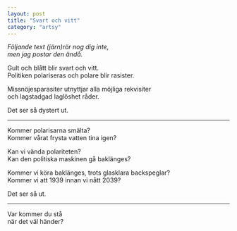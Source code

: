 ```yaml
---
layout: post
title: "Svart och vitt"
category: "artsy"
---
```


_Följande text (järn)rör nog dig inte,<br />
men jag postar den ändå._

Gult och blått blir svart och vitt.<br />
Politiken polariseras och polare blir rasister.

Missnöjesparasiter utnyttjar alla möjliga rekvisiter<br />
och lagstadgad laglöshet råder.

Det ser så dystert ut.

---

Kommer polarisarna smälta?<br />
Kommer vårat frysta vatten tina igen?

Kan vi vända polariteten?<br />
Kan den politiska maskinen gå baklänges?

Kommer vi köra baklänges, trots glasklara backspeglar?<br />
Kommer vi att 1939 innan vi nått 2039?

Det ser så ut.

---

Var kommer du stå<br />
när det väl händer?

